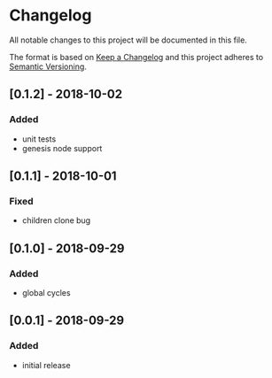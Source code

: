# Changelog

All notable changes to this project will be documented in this file.

The format is based on [Keep a Changelog](http://keepachangelog.com/en/1.0.0/)
and this project adheres to [Semantic Versioning](http://semver.org/spec/v2.0.0.html).

## [0.1.2] - 2018-10-02
### Added
* unit tests
* genesis node support

## [0.1.1] - 2018-10-01
### Fixed
* children clone bug

## [0.1.0] - 2018-09-29
### Added
* global cycles

## [0.0.1] - 2018-09-29
### Added
* initial release
